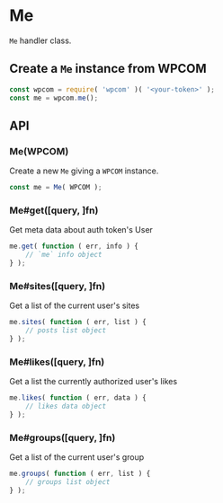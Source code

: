 # Me

`Me` handler class.

## Create a `Me` instance from WPCOM

```js
const wpcom = require( 'wpcom' )( '<your-token>' );
const me = wpcom.me();
```

## API

### Me(WPCOM)

Create a new `Me` giving a `WPCOM` instance.

```js
const me = Me( WPCOM );
```

### Me#get([query, ]fn)

Get meta data about auth token's User

```js
me.get( function ( err, info ) {
	// `me` info object
} );
```

### Me#sites([query, ]fn)

Get a list of the current user's sites

```js
me.sites( function ( err, list ) {
	// posts list object
} );
```

### Me#likes([query, ]fn)

Get a list the currently authorized user's likes

```js
me.likes( function ( err, data ) {
	// likes data object
} );
```

### Me#groups([query, ]fn)

Get a list of the current user's group

```js
me.groups( function ( err, list ) {
	// groups list object
} );
```
